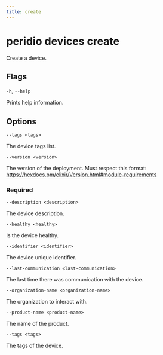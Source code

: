 ```yaml
---
title: create
---
```


# peridio devices create

Create a device.

## Flags

`-h`, `--help`

Prints help information.

## Options

`--tags <tags>`

The device tags list.

`--version <version>`

The version of the deployment. Must respect this format: https://hexdocs.pm/elixir/Version.html#module-requirements

### Required

`--description <description>`

The device description.

`--healthy <healthy>`

Is the device healthy.

`--identifier <identifier>`

The device unique identifier.

`--last-communication <last-communication>`

The last time there was communication with the device.

`--organization-name <organization-name>`

The organization to interact with.

`--product-name <product-name>`

The name of the product.

`--tags <tags>`

The tags of the device.
